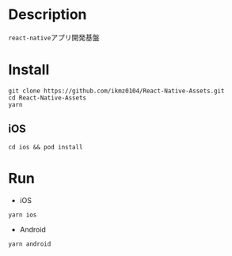 # Description
`react-native`アプリ開発基盤

# Install

```shell
git clone https://github.com/ikmz0104/React-Native-Assets.git
cd React-Native-Assets
yarn
```

## iOS

```shell
cd ios && pod install
```

# Run

- iOS
```shell
yarn ios
```

- Android
```shell
yarn android
```